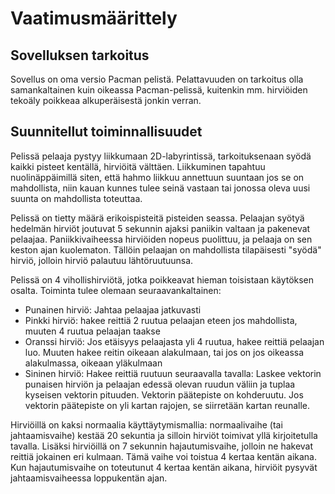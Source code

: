 # Vaatimusmäärittely

## Sovelluksen tarkoitus
Sovellus on oma versio Pacman pelistä. Pelattavuuden on tarkoitus olla samankaltainen kuin oikeassa Pacman-pelissä,
kuitenkin mm. hirviöiden tekoäly poikkeaa alkuperäisestä jonkin verran. 

## Suunnitellut toiminnallisuudet
Pelissä pelaaja pystyy liikkumaan 2D-labyrintissä, tarkoituksenaan syödä kaikki pisteet kentällä, hirviöitä välttäen.
Liikkuminen tapahtuu nuolinäppäimillä siten, että hahmo liikkuu annettuun suuntaan jos se on mahdollista, niin kauan kunnes
tulee seinä vastaan tai jonossa oleva uusi suunta on mahdollista toteuttaa. 

Pelissä on tietty määrä erikoispisteitä pisteiden seassa. Pelaajan syötyä hedelmän hirviöt joutuvat 5 sekunnin ajaksi paniikin valtaan ja pakenevat pelaajaa. Paniikkivaiheessa hirviöiden nopeus puolittuu, ja pelaaja on sen keston ajan kuolematon. Tällöin pelaajan on mahdollista tilapäisesti "syödä" hirviö, jolloin hirviö palautuu lähtöruutuunsa. 

Pelissä on 4 vihollishirviötä, jotka poikkeavat hieman toisistaan käytöksen osalta. Toiminta tulee olemaan seuraavankaltainen:

  * Punainen hirviö: Jahtaa pelaajaa jatkuvasti
  * Pinkki hirviö: hakee reittiä 2 ruutua pelaajan eteen jos mahdollista, muuten 4 ruutua pelaajan taakse
  * Oranssi hirviö: Jos etäisyys pelaajasta yli 4 ruutua, hakee reittiä pelaajan luo. Muuten hakee reitin oikeaan alakulmaan, tai jos on jos oikeassa alakulmassa, oikeaan yläkulmaan
  * Sininen hirviö: Hakee reittiä ruutuun seuraavalla tavalla: Laskee vektorin punaisen hirviön ja pelaajan edessä olevan ruudun väliin ja tuplaa kyseisen vektorin pituuden. Vektorin päätepiste on kohderuutu. Jos vektorin päätepiste on yli kartan rajojen, se siirretään kartan reunalle. 

Hirviöillä on kaksi normaalia käyttäytymismallia: normaalivaihe (tai jahtaamisvaihe) kestää 20 sekuntia ja silloin hirviöt toimivat yllä kirjoitetulla tavalla. Lisäksi hirviöillä on 7 sekunnin hajautumisvaihe, jolloin ne hakevat reittiä jokainen eri kulmaan. Tämä vaihe voi toistua 4 kertaa kentän aikana. Kun hajautumisvaihe on toteutunut 4 kertaa kentän aikana, hirviöit pysyvät jahtaamisvaiheessa loppukentän ajan.









